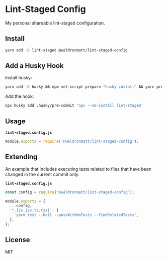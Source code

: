 # Lint-Staged Config

My personal shareable lint-staged configuration.

## Install

```bash
yarn add -D lint-staged @waldronmatt/lint-staged-config
```

## Add a Husky Hook

Install husky:

```bash
yarn add -D husky && npm set-script prepare "husky install" && yarn prepare
```

Add the hook:

```bash
npx husky add .husky/pre-commit 'npx --no-install lint-staged'
```

## Usage

**`lint-staged.config.js`**

```js
module.exports = require('@waldronmatt/lint-staged-config');
```

## Extending

An example that includes executing tests related to files that have been changed in the current commit only.

**`lint-staged.config.js`**

```js
const config = require('@waldronmatt/lint-staged-config');

module.exports = {
  ...config,
  '*.{js,jsx,ts,tsx}': [
    'yarn test --bail --passWithNoTests --findRelatedTests',
  ],
};
```

## License

MIT
